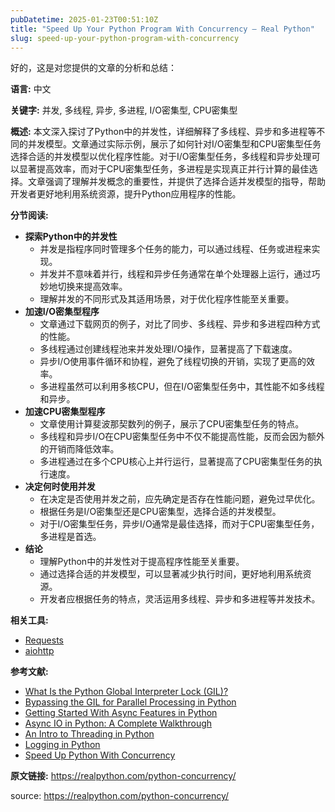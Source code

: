 ```yaml
---
pubDatetime: 2025-01-23T00:51:10Z
title: "Speed Up Your Python Program With Concurrency – Real Python"
slug: speed-up-your-python-program-with-concurrency
---
```


好的，这是对您提供的文章的分析和总结：

**语言:** 中文

**关键字:** 并发, 多线程, 异步, 多进程, I/O密集型, CPU密集型

**概述:**
本文深入探讨了Python中的并发性，详细解释了多线程、异步和多进程等不同的并发模型。文章通过实际示例，展示了如何针对I/O密集型和CPU密集型任务选择合适的并发模型以优化程序性能。对于I/O密集型任务，多线程和异步处理可以显著提高效率，而对于CPU密集型任务，多进程是实现真正并行计算的最佳选择。文章强调了理解并发概念的重要性，并提供了选择合适并发模型的指导，帮助开发者更好地利用系统资源，提升Python应用程序的性能。

**分节阅读:**

- **探索Python中的并发性**
  - 并发是指程序同时管理多个任务的能力，可以通过线程、任务或进程来实现。
  - 并发并不意味着并行，线程和异步任务通常在单个处理器上运行，通过巧妙地切换来提高效率。
  - 理解并发的不同形式及其适用场景，对于优化程序性能至关重要。
- **加速I/O密集型程序**
  - 文章通过下载网页的例子，对比了同步、多线程、异步和多进程四种方式的性能。
  - 多线程通过创建线程池来并发处理I/O操作，显著提高了下载速度。
  - 异步I/O使用事件循环和协程，避免了线程切换的开销，实现了更高的效率。
  - 多进程虽然可以利用多核CPU，但在I/O密集型任务中，其性能不如多线程和异步。
- **加速CPU密集型程序**
  - 文章使用计算斐波那契数列的例子，展示了CPU密集型任务的特点。
  - 多线程和异步I/O在CPU密集型任务中不仅不能提高性能，反而会因为额外的开销而降低效率。
  - 多进程通过在多个CPU核心上并行运行，显著提高了CPU密集型任务的执行速度。
- **决定何时使用并发**
  - 在决定是否使用并发之前，应先确定是否存在性能问题，避免过早优化。
  - 根据任务是I/O密集型还是CPU密集型，选择合适的并发模型。
  - 对于I/O密集型任务，异步I/O通常是最佳选择，而对于CPU密集型任务，多进程是首选。
- **结论**
  - 理解Python中的并发性对于提高程序性能至关重要。
  - 通过选择合适的并发模型，可以显著减少执行时间，更好地利用系统资源。
  - 开发者应根据任务的特点，灵活运用多线程、异步和多进程等并发技术。

**相关工具:**

- [Requests](https://realpython.com/python-requests/)
- [aiohttp](https://aiohttp.readthedocs.io/en/stable/)

**参考文献:**

- [What Is the Python Global Interpreter Lock (GIL)?](https://realpython.com/python-gil/)
- [Bypassing the GIL for Parallel Processing in Python](https://realpython.com/python-parallel-processing/)
- [Getting Started With Async Features in Python](https://realpython.com/python-async-features/)
- [Async IO in Python: A Complete Walkthrough](https://realpython.com/async-io-python/)
- [An Intro to Threading in Python](https://realpython.com/intro-to-python-threading/)
- [Logging in Python](https://realpython.com/python-logging/)
- [Speed Up Python With Concurrency](https://realpython.com/courses/speed-python-concurrency/)

**原文链接:** https://realpython.com/python-concurrency/

source: https://realpython.com/python-concurrency/

